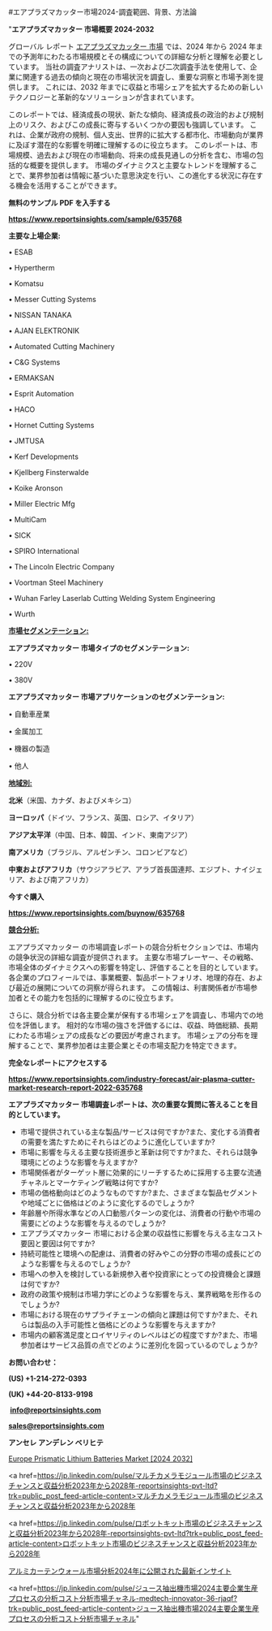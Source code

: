 #エアプラズマカッター市場2024-調査範囲、背景、方法論

"<strong>エアプラズマカッター 市場概要 2024-2032</strong>

グローバル レポート <a href=https://www.reportsinsights.com/sample/635768>エアプラズマカッター 市場</a> では、2024 年から 2024 年までの予測年にわたる市場規模とその構成についての詳細な分析と理解を必要としています。 当社の調査アナリストは、一次および二次調査手法を使用して、企業に関連する過去の傾向と現在の市場状況を調査し、重要な洞察と市場予測を提供します。 これには、2032 年までに収益と市場シェアを拡大​​するための新しいテクノロジーと革新的なソリューションが含まれています。

このレポートでは、経済成長の現状、新たな傾向、経済成長の政治的および規制上のリスク、およびこの成長に寄与するいくつかの要因も強調しています。 これは、企業が政府の規制、個人支出、世界的に拡大する都市化、市場動向が業界に及ぼす潜在的な影響を明確に理解するのに役立ちます。 このレポートは、市場規模、過去および現在の市場動向、将来の成長見通しの分析を含む、市場の包括的な概要を提供します。 市場のダイナミクスと主要なトレンドを理解することで、業界参加者は情報に基づいた意思決定を行い、この進化する状況に存在する機会を活用することができます。

<strong><b>無料のサンプル PDF を入手する</b></strong>

<a href=https://www.reportsinsights.com/sample/635768><strong><u>https://www.reportsinsights.com/sample/635768</u></strong></a>

<strong>主要な上場企業:</strong>

• ESAB

• Hypertherm

• Komatsu

• Messer Cutting Systems

• NISSAN TANAKA

• AJAN ELEKTRONIK

• Automated Cutting Machinery

• C&G Systems

• ERMAKSAN

• Esprit Automation

• HACO

• Hornet Cutting Systems

• JMTUSA

• Kerf Developments

• Kjellberg Finsterwalde

• Koike Aronson

• Miller Electric Mfg

• MultiCam

• SICK

• SPIRO International

• The Lincoln Electric Company

• Voortman Steel Machinery

• Wuhan Farley Laserlab Cutting Welding System Engineering

• Wurth

<strong><u>市場セグメンテーション</u></strong><strong><u>:</u></strong>

<strong>エアプラズマカッター 市場タイプのセグメンテーション:</strong>

• 220V

• 380V

<strong>エアプラズマカッター 市場アプリケーションのセグメンテーション:</strong>

• 自動車産業

• 金属加工

• 機器の製造

• 他人

<strong><u>地域別</u></strong><strong><u>:</u></strong>

<strong>北米</strong>（米国、カナダ、およびメキシコ）

<strong>ヨーロッパ</strong>（ドイツ、フランス、英国、ロシア、イタリア）

<strong>アジア太平洋</strong>（中国、日本、韓国、インド、東南アジア）

<strong>南アメリカ</strong>（ブラジル、アルゼンチン、コロンビアなど）

<strong>中東およびアフリカ</strong>（サウジアラビア、アラブ首長国連邦、エジプト、ナイジェリア、および南アフリカ）

<strong>今すぐ購入</strong>

<a href=https://www.reportsinsights.com/buynow/635768><strong><u>https://www.reportsinsights.com/buynow/635768</u></strong></a>

<strong><u>競合分析:</u></strong>

エアプラズマカッター の市場調査レポートの競合分析セクションでは、市場内の競争状況の詳細な調査が提供されます。 主要な市場プレーヤー、その戦略、市場全体のダイナミクスへの影響を特定し、評価することを目的としています。 各企業のプロフィールでは、事業概要、製品ポートフォリオ、地理的存在、および最近の展開についての洞察が得られます。 この情報は、利害関係者が市場参加者とその能力を包括的に理解するのに役立ちます。

さらに、競合分析では各主要企業が保有する市場シェアを調査し、市場内での地位を評価します。 相対的な市場の強さを評価するには、収益、時価総額、長期にわたる市場シェアの成長などの要因が考慮されます。 市場シェアの分布を理解することで、業界参加者は主要企業とその市場支配力を特定できます。

<strong>完全なレポートにアクセスする</strong>

<a href=https://www.reportsinsights.com/industry-forecast/air-plasma-cutter-market-research-report-2022-635768><strong><u><b>https://www.reportsinsights.com/industry-forecast/air-plasma-cutter-market-research-report-2022-635768</b></u></strong></a>

<strong><b>エアプラズマカッター 市場調査レポートは、次の重要な質問に答えることを目的としています。</b></strong>
<ul>
  <li>市場で提供されている主な製品/サービスは何ですか?また、変化する消費者の需要を満たすためにそれらはどのように進化していますか?</li>
  <li>市場に影響を与える主要な技術進歩と革新は何ですか?また、それらは競争環境にどのような影響を与えますか?</li>
  <li>市場関係者がターゲット層に効果的にリーチするために採用する主要な流通チャネルとマーケティング戦略は何ですか?</li>
  <li>市場の価格動向はどのようなものですか?また、さまざまな製品セグメントや地域ごとに価格はどのように変化するのでしょうか?</li>
  <li>年齢層や所得水準などの人口動態パターンの変化は、消費者の行動や市場の需要にどのような影響を与えるのでしょうか?</li>
  <li>エアプラズマカッター 市場における企業の収益性に影響を与える主なコスト要因と要因は何ですか?</li>
  <li>持続可能性と環境への配慮は、消費者の好みやこの分野の市場の成長にどのような影響を与えるのでしょうか?</li>
  <li>市場への参入を検討している新規参入者や投資家にとっての投資機会と課題は何ですか?</li>
  <li>政府の政策や規制は市場力学にどのような影響を与え、業界戦略を形作るのでしょうか?</li>
  <li>市場における現在のサプライチェーンの傾向と課題は何ですか?また、それらは製品の入手可能性と価格にどのような影響を与えますか?</li>
  <li>市場内の顧客満足度とロイヤリティのレベルはどの程度ですか?また、市場参加者はサービス品質の点でどのように差別化を図っているのでしょうか?</li>
</ul>
<strong>お問い合わせ：</strong>

<strong>(US) +1-214-272-0393</strong>

<strong>(UK) +44-20-8133-9198</strong>

<strong> </strong><a href=info@reportsinsights.com><strong><u>info@reportsinsights.com</u></strong></a>

<a href=sales@reportsinsights.com><strong><u>sales@reportsinsights.com</u></strong></a>

<strong>アンセレ アンデレン ベリヒテ</strong>

<a href=https://www.linkedin.com/pulse/europe-prismatic-lithium-batteries-markets-xxfzf/>Europe Prismatic Lithium Batteries Market [2024 2032]</a>

<a href=https://jp.linkedin.com/pulse/マルチカメラモジュール市場のビジネスチャンスと収益分析2023年から2028年-reportsinsights-pvt-ltd?trk=public_post_feed-article-content>マルチカメラモジュール市場のビジネスチャンスと収益分析2023年から2028年</a>

<a href=https://jp.linkedin.com/pulse/ロボットキット市場のビジネスチャンスと収益分析2023年から2028年-reportsinsights-pvt-ltd?trk=public_post_feed-article-content>ロボットキット市場のビジネスチャンスと収益分析2023年から2028年</a>

<a href=https://www.linkedin.com/pulse/アルミカーテンウォール市場分析2024年に公開された最新インサイト-reportsinsights-pvt-ltd/>アルミカーテンウォール市場分析2024年に公開された最新インサイト</a>

<a href=https://jp.linkedin.com/pulse/ジュース抽出機市場2024主要企業生産プロセスの分析コスト分析市場チャネル-medtech-innovator-36-rjaqf?trk=public_post_feed-article-content>ジュース抽出機市場2024主要企業生産プロセスの分析コスト分析市場チャネル</a>"
